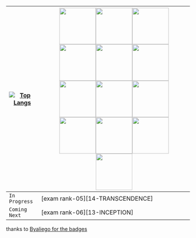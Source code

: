 |[![Top Langs](https://github-readme-stats.vercel.app/api/top-langs/?username=OSS-42)](https://github.com/OSS-42/github-readme-stats)|[<img src="https://github.com/byaliego/42-project-badges/blob/main/badges/libftm.png" width="100" height="100">](https://github.com/OSS-42/1-LIBFT)[<img src="https://github.com/byaliego/42-project-badges/blob/main/badges/born2berootm.png" width="100" height="100">](https://github.com/OSS-42/2-B2BR)[<img src="https://github.com/byaliego/42-project-badges/blob/main/badges/get_next_linem.png" width="100" height="100">](https://github.com/OSS-42/3-GNL)[<img src="https://github.com/byaliego/42-project-badges/blob/main/badges/ft_printfm.png" width="100" height="100">](https://github.com/OSS-42/4-PRINTF)[<img src="https://github.com/byaliego/42-project-badges/blob/main/badges/push_swape.png" width="100" height="100">](https://github.com/OSS-42/5-PUSH_SWAP)[<img src="https://github.com/byaliego/42-project-badges/blob/main/badges/so_longm.png" width="100" height="100">](https://github.com/OSS-42/6-SO_LONG)[<img src="https://github.com/byaliego/42-project-badges/blob/main/badges/pipexm.png" width="100" height="100">](https://github.com/OSS-42/7-PIPEX)[<img src="https://github.com/byaliego/42-project-badges/blob/main/badges/philosopherse.png" width="100" height="100">](https://github.com/OSS-42/8-PHILO)[<img src="https://github.com/byaliego/42-project-badges/blob/main/badges/minishellm.png" width="100" height="100">](https://github.com/OSS-42/9-MINISHELL)[<img src="https://github.com/byaliego/42-project-badges/blob/main/badges/cub3dm.png" width="100" height="100">](https://github.com/OSS-42/10-CUB3D)[<img src="https://github.com/byaliego/42-project-badges/blob/main/badges/netpracticem.png" width="100" height="100">](https://github.com/OSS-42/11-NETPRACTICE)[<img src="https://github.com/byaliego/42-project-badges/blob/main/badges/cppm.png" width="100" height="100">](https://github.com/OSS-42/CPP-PISCINE)[<img src="https://github.com/byaliego/42-project-badges/blob/main/badges/ft_ircm.png" width="100" height="100">](https://github.com/OSS-42/12-IRC)|
|-----------------------------|-----------------------------|
|`In Progress`|[exam rank-05][14-TRANSCENDENCE]|
|`Coming Next`|[exam rank-06][13-INCEPTION]|

thanks to [Byaliego for the badges](https://github.com/byaliego/42-project-badges)
